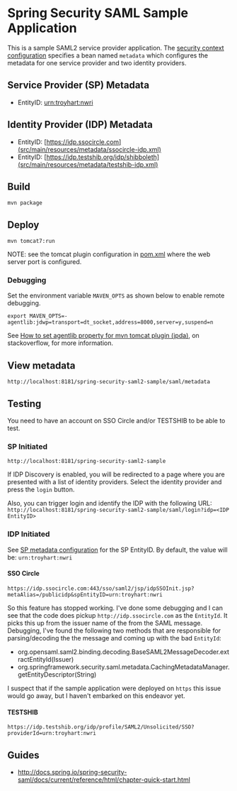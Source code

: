 # Spring Security SAML Sample Application

This is a sample SAML2 service provider application. The [security context configuration](src/main/webapp/WEB-INF/securityContext.xml)
specifies a bean named `metadata` which configures the metadata for one service provider and two
identity providers. 

## Service Provider (SP) Metadata

* EntityID: [urn:troyhart:nwri](src/main/resources/metadata/sp.xml)

## Identity Provider (IDP) Metadata

* EntityID: [https://idp.ssocircle.com](src/main/resources/metadata/ssocircle-idp.xml)
* EntityID: [https://idp.testshib.org/idp/shibboleth](src/main/resources/metadata/testshib-idp.xml)

## Build

    mvn package

## Deploy

    mvn tomcat7:run

NOTE: see the tomcat plugin configuration in [pom.xml](pom.xml) where the web server port is configured.

### Debugging

Set the environment variable `MAVEN_OPTS` as shown below to enable remote debugging.

    export MAVEN_OPTS=-agentlib:jdwp=transport=dt_socket,address=8000,server=y,suspend=n

See [How to set agentlib property for mvn tomcat plugin (jpda)](http://stackoverflow.com/questions/12422125/how-to-set-agentlib-property-for-mvn-tomcat-plugin-jpda), on stackoverflow, for more information.

## View metadata

    http://localhost:8181/spring-security-saml2-sample/saml/metadata

## Testing

You need to have an account on SSO Circle and/or TESTSHIB to be able to test.

### SP Initiated

    http://localhost:8181/spring-security-saml2-sample

If IDP Discovery is enabled, you will be redirected to a page where you are presented with a list of 
identity providers. Select the identity provider and press the `login` button.

Also, you can trigger login and identify the IDP with the following URL: `http://localhost:8181/spring-security-saml2-sample/saml/login?idp=<IDP EntityID>`

### IDP Initiated

See [SP metadata configuration](src/main/resources/metadata/sp.xml) for the SP EntityID. By default, the value will be: `urn:troyhart:nwri`


#### SSO Circle

    https://idp.ssocircle.com:443/sso/saml2/jsp/idpSSOInit.jsp?metaAlias=/publicidp&spEntityID=urn:troyhart:nwri

So this feature has stopped working. I've done some debugging and I can see that the code does pickup `http://idp.ssocircle.com` as the `EntityId`. It picks this
up from the issuer name of the from the SAML message. Debugging, I've found the following two methods that are responsible for parsing/decoding the the message and
coming up with the bad `EntityId`:

* org.opensaml.saml2.binding.decoding.BaseSAML2MessageDecoder.extractEntityId(Issuer)
* org.springframework.security.saml.metadata.CachingMetadataManager.getEntityDescriptor(String)

I suspect that if the sample application were deployed on `https` this issue would go away, but I haven't embarked on this endeavor yet. 


#### TESTSHIB

    https://idp.testshib.org/idp/profile/SAML2/Unsolicited/SSO?providerId=urn:troyhart:nwri

## Guides

* http://docs.spring.io/spring-security-saml/docs/current/reference/html/chapter-quick-start.html